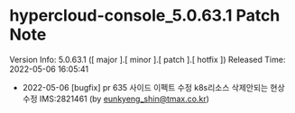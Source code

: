 # hypercloud-console_5.0.63.1 Patch Note

Version Info: 5.0.63.1 ([ major ].[ minor ].[ patch ].[ hotfix ])
Released Time: 2022-05-06 16:05:41

- 2022-05-06 [bugfix] pr 635 사이드 이펙트 수정 k8s리소스 삭제안되는 현상 수정 IMS:2821461 (by eunkyeng_shin@tmax.co.kr) 
